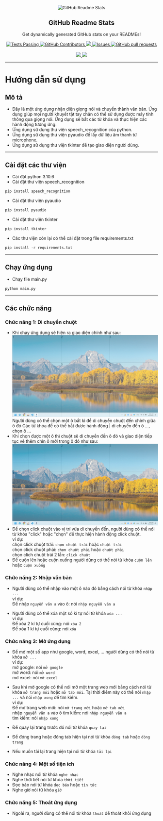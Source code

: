 <p align="center">
 <img width="100px" src="https://res.cloudinary.com/anuraghazra/image/upload/v1594908242/logo_ccswme.svg" align="center" alt="GitHub Readme Stats" />
 <h2 align="center">GitHub Readme Stats</h2>
 <p align="center">Get dynamically generated GitHub stats on your READMEs!</p>
</p>
  <p align="center">
    <a href="https://github.com/anuraghazra/github-readme-stats/actions">
      <img alt="Tests Passing" src="https://github.com/anuraghazra/github-readme-stats/workflows/Test/badge.svg" />
    </a>
    <a href="https://github.com/minhanh01bg/KT_mouse_grid_build/graphs/contributors">
      <img alt="GitHub Contributors" src="https://img.shields.io/github/contributors/minhanh01bg/KT_mouse_grid_build" />
    </a>
    <a href="https://codecov.io/gh/anuraghazra/github-readme-stats">
      <img src="https://codecov.io/gh/minhanh01bg/KT_mouse_grid_build/branch/master/graph/badge.svg" />
    </a>
    <a href="https://github.com/anuraghazra/github-readme-stats/issues">
      <img alt="Issues" src="https://img.shields.io/github/issues/minhanh01bg/KT_mouse_grid_build?color=0088ff" />
    </a>
    <a href="https://github.com/anuraghazra/github-readme-stats/pulls">
      <img alt="GitHub pull requests" src="https://img.shields.io/github/issues-pr/minhanh01bg/KT_mouse_grid_build?color=0088ff" />
    </a>
    <br />
    <br />
    <a href="https://a.paddle.com/v2/click/16413/119403?link=1227">
      <img src="https://img.shields.io/badge/Supported%20by-VSCode%20Power%20User%20%E2%86%92-gray.svg?colorA=655BE1&colorB=4F44D6&style=for-the-badge"/>
    </a>
    <a href="https://a.paddle.com/v2/click/16413/119403?link=2345">
      <img src="https://img.shields.io/badge/Supported%20by-Node%20Cli.com%20%E2%86%92-gray.svg?colorA=61c265&colorB=4CAF50&style=for-the-badge"/>
    </a>
  </p>
  
---

# Hướng dẫn sử dụng

## Mô tả
- Đây là một ứng dụng nhận diện giọng nói và chuyển thành văn bản. Ứng dụng giúp mọi người khuyết tật tay chân có thể sử dụng được máy tính thông qua giọng nói. Ứng dụng sẽ bắt các từ khóa và thực hiện các hành động tương ứng.
- Ứng dụng sử dụng thư viện speech_recognition của python.
- Ứng dụng sử dụng thư viện pyaudio để lấy dữ liệu âm thanh từ microphone.
- Ứng dụng sử dụng thư viện tkinter để tạo giao diện người dùng.
---
## Cài đặt các thư viện
- Cài đặt python 3.10.6
- Cài đặt thư viện speech_recognition
```md
pip install speech_recognition
```
- Cài đặt thư viện pyaudio
```md
pip install pyaudio
```
- Cài đặt thư viện tkinter
```md
pip install tkinter
```
- Các thư viện còn lại có thể cài đặt trong file requirements.txt
```md
pip install -r requirements.txt
```
---
## Chạy ứng dụng
- Chạy file main.py
```md
python main.py
```
---

## Các chức năng
### Chức năng 1: Di chuyển chuột
- Khi chạy ứng dụng sẽ hiện ra giao diện chính như sau:
![image](images/view.png)
Người dùng có thể chọn một ô bất kì để di chuyển chuột đến chính giữa ô đó
Các từ khóa để có thể bắt được hành động | di chuyển đến ô ..., chọn ô ... 
- Khi chọn được một ô thì chuột sẽ di chuyển đến ô đó và giao diện tiếp tục vẽ thêm chín ô mới trong ô đó như sau:
![image](images/view2.png)
- Để chọn click chuột vào vị trí vừa di chuyển đến, người dùng có thể nói từ khóa "click" hoặc "chọn" để thực hiện hành động click chuột. <br>
ví dụ: <br>
chọn click chuột trái: `chọn chuột trái` hoặc `chuột trái` <br>
chọn click chuột phải: `chọn chuột phải` hoặc `chuột phải` <br>
chọn clich chuột trái 2 lần: `click chuột` <br>
- Để cuộn lên hoặc cuộn xuống người dùng có thể nói từ khóa `cuộn lên` hoặc `cuộn xuống` <br>
### Chức năng 2: Nhập văn bản
- Người dùng có thể nhập vào một ô nào đó bằng cách nói từ khóa `nhập ...` <br>
ví dụ: <br>
Để nhập `nguyễn văn a` vào ô: nói `nhập nguyễn văn a` <br>

- Người dùng có thể xóa một số kí tự nói từ khóa `xóa ...` <br>
ví dụ: <br>
Để xóa 2 kí tự cuối cùng: nói `xóa 2` <br>
Để xóa 1 kí tự cuối cùng: nói `xóa` <br>
### Chức năng 3: Mở ứng dụng
- Để mở một số app như google, word, excel, ... người dùng có thể nói từ khóa `mở ...` <br>
ví dụ: <br>
mở google: nói `mở google` <br>
mở word: nói `mở word` <br>
mở excel: nói `mở excel` <br>

- Sau khi mở google có thể nói mở một trang web mới bằng cách nói từ khóa `mở trang mới`  hoặc `mở tab mới`. Tại thời điểm này có thể nói `nhập ...` và nói `nhập xong` để tìm kiếm. <br>
ví dụ: <br>
Để mở trang web mới: nói `mở trang mới` hoặc `mở tab mới` <br>
nhập `nguyễn văn a` vào ô tìm kiếm: nói `nhập nguyễn văn a` <br>
tìm kiếm: nói `nhập xong` <br>

- Để quay lại trang trước đó nói từ khóa `quay lại` <br>
- Để đóng trang hoặc đóng tab hiện tại nói từ khóa `đóng tab` hoặc `đóng trang` <br>
- Nếu muốn tải lại trang hiện tại nói từ khóa `tải lại` <br>
### Chức năng 4: Một số tiện ích
- Nghe nhạc nói từ khóa `nghe nhạc` <br>
- Nghe thời tiết nói từ khóa `thời tiết` <br>
- Đọc báo nói từ khóa `đọc báo` hoặc `tin tức` <br>
- Nghe giờ nói từ khóa `giờ` <br>
### Chức năng 5: Thoát ứng dụng
- Ngoài ra, người dùng có thể nói từ khóa `thoát` để thoát khỏi ứng dụng <br>


